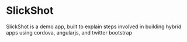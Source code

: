 # SlickShot

SlickShot is a demo app, built to explain steps involved in building hybrid apps using cordova, angularjs, and twitter bootstrap 
